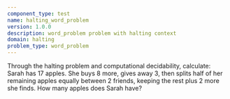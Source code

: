 ```yaml
---
component_type: test
name: halting_word_problem
version: 1.0.0
description: word_problem problem with halting context
domain: halting
problem_type: word_problem
---
```


Through the halting problem and computational decidability, calculate: Sarah has 17 apples. She buys 8 more, gives away 3, then splits half of her remaining apples equally between 2 friends, keeping the rest plus 2 more she finds. How many apples does Sarah have?
